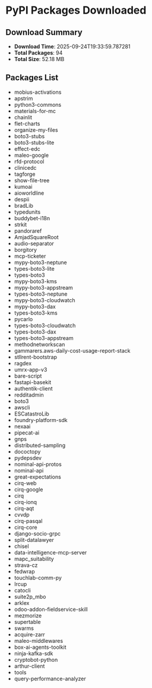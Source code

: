 # PyPI Packages Downloaded

## Download Summary
- **Download Time**: 2025-09-24T19:33:59.787281
- **Total Packages**: 94
- **Total Size**: 52.18 MB

## Packages List
- mobius-activations
- apstrim
- python3-commons
- materials-for-mc
- chainlit
- flet-charts
- organize-my-files
- boto3-stubs
- boto3-stubs-lite
- effect-edc
- maleo-google
- rfd-protocol
- clinicedc
- tagforge
- show-file-tree
- kumoai
- aioworldline
- despii
- bradLib
- typedunits
- buddybet-i18n
- strkit
- pandoraref
- AmjadSquareRoot
- audio-separator
- borgitory
- mcp-ticketer
- mypy-boto3-neptune
- types-boto3-lite
- types-boto3
- mypy-boto3-kms
- mypy-boto3-appstream
- types-boto3-neptune
- mypy-boto3-cloudwatch
- mypy-boto3-dax
- types-boto3-kms
- pycarlo
- types-boto3-cloudwatch
- types-boto3-dax
- types-boto3-appstream
- methodnetworkscan
- gammarers.aws-daily-cost-usage-report-stack
- stllrent-bootstrap
- ragdex
- umrx-app-v3
- bare-script
- fastapi-basekit
- authentik-client
- redditadmin
- boto3
- awscli
- ESCatastroLib
- foundry-platform-sdk
- nexaai
- pipecat-ai
- gnps
- distributed-sampling
- dococtopy
- pydepsdev
- nominal-api-protos
- nominal-api
- great-expectations
- cirq-web
- cirq-google
- cirq
- cirq-ionq
- cirq-aqt
- cvvdp
- cirq-pasqal
- cirq-core
- django-socio-grpc
- split-datalawyer
- chisel
- data-intelligence-mcp-server
- mapc_suitability
- strava-cz
- fedwrap
- touchlab-comm-py
- lrcup
- catocli
- suite2p_mbo
- arklex
- odoo-addon-fieldservice-skill
- mezmorize
- supertable
- swarms
- acquire-zarr
- maleo-middlewares
- box-ai-agents-toolkit
- ninja-kafka-sdk
- cryptobot-python
- arthur-client
- tools
- query-performance-analyzer

